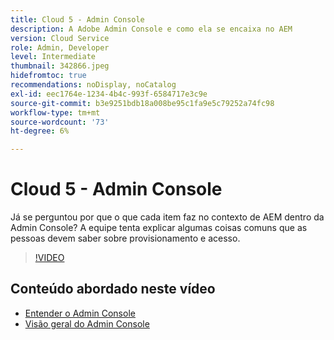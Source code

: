 ```yaml
---
title: Cloud 5 - Admin Console
description: A Adobe Admin Console e como ela se encaixa no AEM
version: Cloud Service
role: Admin, Developer
level: Intermediate
thumbnail: 342866.jpeg
hidefromtoc: true
recommendations: noDisplay, noCatalog
exl-id: eec1764e-1234-4b4c-993f-6584717e3c9e
source-git-commit: b3e9251bdb18a008be95c1fa9e5c79252a74fc98
workflow-type: tm+mt
source-wordcount: '73'
ht-degree: 6%

---
```


# Cloud 5 - Admin Console

Já se perguntou por que o que cada item faz no contexto de AEM dentro da Admin Console? A equipe tenta explicar algumas coisas comuns que as pessoas devem saber sobre provisionamento e acesso.

>[!VIDEO](https://video.tv.adobe.com/v/342866?quality=12&learn=on)

## Conteúdo abordado neste vídeo

+ [Entender o Admin Console](https://experienceleague.adobe.com/docs/experience-manager-cloud-service/content/onboarding/onboarding-concepts/admin-console.html)
+ [Visão geral do Admin Console](https://helpx.adobe.com/br/enterprise/using/admin-console.html)
